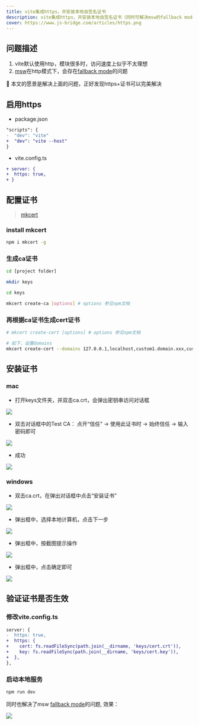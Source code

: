 ```yaml
---
title: vite集成https，并安装本地自签名证书
description: vite集成https，并安装本地自签名证书（同时可解决msw的fallback mode问题）
cover: https://www.js-bridge.com/articles/https.png
---
```


## 问题描述
1. vite默认使用http，模块很多时，访问速度上似乎不太理想
2. [msw](https://mswjs.io/)在http模式下，会存在[fallback mode](./server_mocker#关于fallback-mode)的问题

🎯 本文的愿景是解决上面的问题，正好发现https+证书可以完美解决

## 启用https

- package.json

```diff
"scripts": {
-  "dev": "vite"
+  "dev": "vite --host"
}
```

- vite.config.ts

```diff
+ server: {
+  https: true,
+ }
```

## 配置证书

> [mkcert](https://www.npmjs.com/package/mkcert)

### install mkcert

```bash
npm i mkcert -g
```

### 生成ca证书

```bash
cd [project folder]

mkdir keys

cd keys
```

```bash
mkcert create-ca [options] # options 参见npm文档
```

### 再根据ca证书生成cert证书

```bash
# mkcert create-cert [options] # options 参见npm文档

# 如下，设置domains
mkcert create-cert --domains 127.0.0.1,localhost,custom1.domain.xxx,custom2.domain.xxx
```

## 安装证书

### mac

- 打开keys文件夹，并双击ca.crt，会弹出密钥串访问对话框

![](/articles/ca-1.png)


- 双击对话框中的Test CA： 点开“信任” -> 使用此证书时 -> 始终信任 -> 输入密码即可

![](/articles/ca-2.png)

- 成功

![](/articles/ca-3.png)

### windows

- 双击ca.crt，在弹出对话框中点击“安装证书”

![](/articles/ca-w-1.png)

- 弹出框中，选择本地计算机，点击下一步

![](/articles/ca-w-2.png)

- 弹出框中，按截图提示操作

![](/articles/ca-w-3.png)

- 弹出框中，点击确定即可

![](/articles/ca-w-4.png)

## 验证证书是否生效

### 修改vite.config.ts

```diff
server: {
-  https: true,
+  https: {
+    cert: fs.readFileSync(path.join(__dirname, 'keys/cert.crt')),
+    key: fs.readFileSync(path.join(__dirname, 'keys/cert.key')),
+  },
},
```

### 启动本地服务

```bash
npm run dev
```

同时也解决了msw [fallback mode](./server_mocker#关于fallback-mode)的问题, 效果：

![](/articles/ca-over.png)



